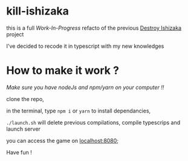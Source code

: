 # kill-ishizaka

this is a full _Work-In-Progress_ refacto of the previous [Destroy Ishizaka](https://github.com/AnthonyDeplanque/Destroy-ishizaka-vercel) project

I've decided to recode it in typescript with my new knowledges

# How to make it work ?

_Make sure you have nodeJs and npm/yarn on your computer !!_

clone the repo,

in the terminal, type `npm i` or `yarn` to install dependancies,


`./launch.sh` will delete previous compilations, compile typescrips and launch server

you can access the game on [localhost:8080](http://localhost:8080);

Have fun !
